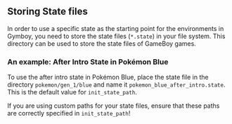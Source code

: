 ## Storing State files

In order to use a specific state as the starting point for the environments in Gymboy, you need to store the state files (`*.state`) in your file system.
This directory can be used to store the state files of GameBoy games.

### An example: After Intro State in Pokémon Blue
To use the after intro state in Pokémon Blue, place the state file in the directory `pokemon/gen_1/blue` and name it `pokemon_blue_after_intro.state`.
This is the default value for `init_state_path`.

If you are using custom paths for your state files, ensure that these paths are correctly specified in `init_state_path`!